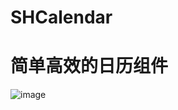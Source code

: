 # SHCalendar
# 简单高效的日历组件

![image](https://github.com/CCSH/SHCalendar/blob/master/QQ20181102-104036-HD.gif)
